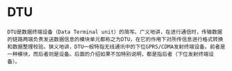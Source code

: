 # DTU
    DTU是数据终端设备（Data Terminal unit）的简写。广义地讲，在进行通信时，传输数据的链路两端负责发送数据信息的模块单元都称之为DTU，在它的作用下对所传信息进行格式转换和数据整理校验。狭义地讲，DTU一般特指无线通讯中的下位GPRS/CDMA发射终端设备。前者是一种模块，而后者则是设备。后面的介绍如果不加特别说明，都是指后者（下位发射终端设备）。